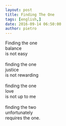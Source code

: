 ```yaml
---
layout: post
title: Finding The One
tags: [english,]
date: 2016-09-14 06:50:00
author: pietro
---
```

Finding the one<br/>balance<br/>is not easy<br/><br/>finding the one<br/>justice<br/>is not rewarding<br/><br/>finding the one<br/>love<br/>is not up to me<br/><br/>finding the two<br/>unfortunately<br/>requires the one.
